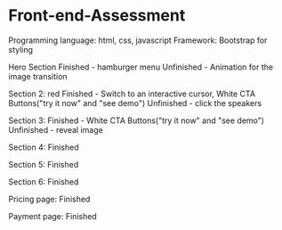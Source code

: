 # Front-end-Assessment
Programming language: html, css, javascript
Framework: Bootstrap for styling 

Hero Section
Finished - hamburger menu 
Unfinished - Animation for the image transition 

Section 2: red
Finished - Switch to an interactive cursor, White CTA Buttons("try it now" and "see demo")
Unfinished -  click the speakers

Section 3:
Finished - White CTA Buttons("try it now" and "see demo")
Unfinished -  reveal image

Section 4:
Finished

Section 5:
Finished

Section 6:
Finished

Pricing page:
Finished

Payment page:
Finished
